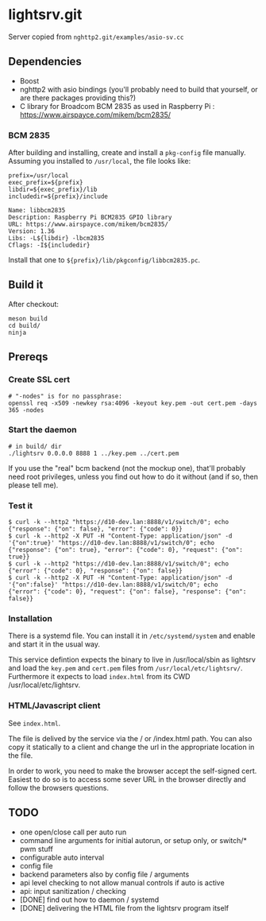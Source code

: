 # lightsrv.git

Server copied from `nghttp2.git/examples/asio-sv.cc`

## Dependencies

* Boost
* nghttp2 with asio bindings (you'll probably need to build that yourself, or are there packages providing this?)
* C library for Broadcom BCM 2835 as used in Raspberry Pi : https://www.airspayce.com/mikem/bcm2835/

### BCM 2835

After building and installing, create and install a `pkg-config` file manually. Assuming you installed to `/usr/local`, the file looks like:

```
prefix=/usr/local
exec_prefix=${prefix}
libdir=${exec_prefix}/lib
includedir=${prefix}/include

Name: libbcm2835
Description: Raspberry Pi BCM2835 GPIO library
URL: https://www.airspayce.com/mikem/bcm2835/
Version: 1.36
Libs: -L${libdir} -lbcm2835
Cflags: -I${includedir}
```

Install that one to `${prefix}/lib/pkgconfig/libbcm2835.pc`.

## Build it

After checkout:

```
meson build
cd build/
ninja
```

## Prereqs

### Create SSL cert

```
# "-nodes" is for no passphrase:
openssl req -x509 -newkey rsa:4096 -keyout key.pem -out cert.pem -days 365 -nodes
```

### Start the daemon

```
# in build/ dir
./lightsrv 0.0.0.0 8888 1 ../key.pem ../cert.pem
```

If you use the "real" bcm backend (not the mockup one), that'll probably need root privileges, unless you find out how to do it without (and if so, then please tell me).

### Test it

```
$ curl -k --http2 "https://d10-dev.lan:8888/v1/switch/0"; echo
{"response": {"on": false}, "error": {"code": 0}}
$ curl -k --http2 -X PUT -H "Content-Type: application/json" -d '{"on":true}' "https://d10-dev.lan:8888/v1/switch/0"; echo
{"response": {"on": true}, "error": {"code": 0}, "request": {"on": true}}
$ curl -k --http2 "https://d10-dev.lan:8888/v1/switch/0"; echo
{"error": {"code": 0}, "response": {"on": false}}
$ curl -k --http2 -X PUT -H "Content-Type: application/json" -d '{"on":false}' "https://d10-dev.lan:8888/v1/switch/0"; echo
{"error": {"code": 0}, "request": {"on": false}, "response": {"on": false}}
```

### Installation

There is a systemd file. You can install it in `/etc/systemd/system` and enable and start it in the usual way.

This service defintion expects the binary to live in /usr/local/sbin as lightsrv and load the `key.pem` and `cert.pem` files from `/usr/local/etc/lightsrv/`. Furthermore it expects to load `index.html` from its CWD /usr/local/etc/lightsrv.

### HTML/Javascript client

See `index.html`.

The file is delived by the service via the / or /index.html path. You can also copy it statically to a client and change the url in the appropriate location in the file.

In order to work, you need to make the browser accept the self-signed cert. Easiest to do so is to access some sever URL in the browser directly and follow the browsers questions.

## TODO

* one open/close call per auto run
* command line arguments for initial autorun, or setup only, or switch/* pwm stuff
* configurable auto interval
* config file
* backend parameters also by config file / arguments
* api level checking to not allow manual controls if auto is active
* api: input sanitization / checking
* [DONE] find out how to daemon / systemd
* [DONE] delivering the HTML file from the lightsrv program itself
